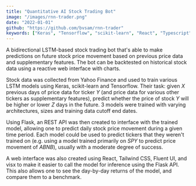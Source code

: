 ```yaml
---
title: "Quantitative AI Stock Trading Bot"
image: "/images/rnn-trader.png"
date: "2022-01-01"
github: "https://github.com/bvsam/rnn-trader"
keywords: ["Keras", "Tensorflow", "scikit-learn", "React", "Typescript"]
---
```


A bidirectional LSTM-based stock trading bot that's able to make predictions on future stock price movement based on previous price data and supplementary features. The bot can be backtested on historical stock data using a reactive web interface with charts.

Stock data was collected from Yahoo Finance and used to train various LSTM models using Keras, scikit-learn and Tensorflow. Their task: given _X_ previous days of price data for ticker _Y_ (and price data for various other tickers as supplementary features), predict whether the price of stock _Y_ will be higher or lower _Z_ days in the future. 3 models were trained with varying architectures, sizes and training data cutoff end dates.

Using Flask, an REST API was then created to interface with the trained model, allowing one to predict daily stock price movement during a given time period. Each model could be used to predict tickers that they weren't trained on (e.g. using a model trained primarily on _SPY_ to predict price movement of _ABNB_), usually with a moderate degree of success.

A web interface was also created using React, Tailwind CSS, Fluent UI, and visx to make it easier to call the model for inference using the Flask API. This also allows one to see the day-by-day returns of the model, and compare them to a benchmark.
